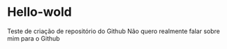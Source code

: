 # Hello-wold
Teste de criação de repositório do Github
Não quero realmente falar sobre mim para o Github
